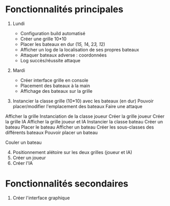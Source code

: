 Fonctionnalités principales
===========================

1. Lundi
    * Configuration build automatisé
    * Créer une grille 10*10
    * Placer les bateaux en dur (1*5, 1*4, 2*3, 1*2)
    * Afficher un log de la localisation de ses propres bateaux
    * Attaquer bateaux adverse : coordonnées
    * Log succès/réussite attaque

1. Mardi
    * Créer interface grille en console
    * Placement des bateaux à la main
    * Affichage des bateaux sur la grille

1.  Instancier la classe grille (10*10) avec les bateaux (en dur)
    Pouvoir placer/modifier l'emplacement des bateaux
    Faire une attaque

Afficher la grille
Instanciation de la classe joueur
Créer la grille joueur
Créer la grille IA
Afficher la grille joueur et IA
Instancier la classe bateau
Créer un bateau
Placer le bateau
Afficher un bateau
Créer les sous-classes des différents bateaux
Pouvoir placer un bateau

Couler un bateau

4. Positionnement alétoire sur les deux grilles (joueur et IA)
5. Créer un joueur
6. Créer l'IA

Fonctionnalités secondaires
===========================
1. Créer l'interface graphique
